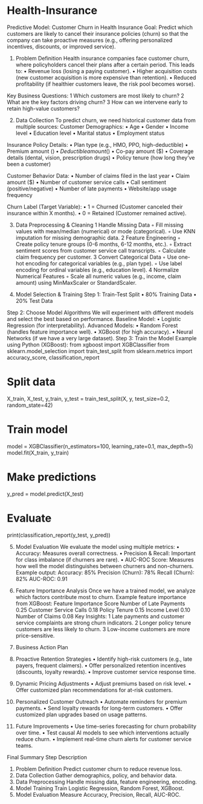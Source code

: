 # Health-Insurance
Predictive Model: Customer Churn in Health Insurance
Goal: Predict which customers are likely to cancel their insurance policies (churn) so that the company can take proactive measures (e.g., offering personalized incentives, discounts, or improved service).

1. Problem Definition
Health insurance companies face customer churn, where policyholders cancel their plans after a certain period. This leads to:
	•	Revenue loss (losing a paying customer).
	•	Higher acquisition costs (new customer acquisition is more expensive than retention).
	•	Reduced profitability (if healthier customers leave, the risk pool becomes worse).

Key Business Questions:
	1	Which customers are most likely to churn?
	2	What are the key factors driving churn?
	3	How can we intervene early to retain high-value customers?

2. Data Collection
To predict churn, we need historical customer data from multiple sources:
Customer Demographics:
	•	Age
	•	Gender
	•	Income level
	•	Education level
	•	Marital status
	•	Employment status

Insurance Policy Details:
	•	Plan type (e.g., HMO, PPO, high-deductible)
	•	Premium amount ($)
	•	Deductible amount ($)
	•	Co-pay amount ($)
	•	Coverage details (dental, vision, prescription drugs)
	•	Policy tenure (how long they’ve been a customer)

Customer Behavior Data:
	•	Number of claims filed in the last year
	•	Claim amount ($)
	•	Number of customer service calls
	•	Call sentiment (positive/negative)
	•	Number of late payments
	•	Website/app usage frequency

Churn Label (Target Variable):
	•	1 = Churned (Customer canceled their insurance within X months).
	•	0 = Retained (Customer remained active).

3. Data Preprocessing & Cleaning
	1	Handle Missing Data
	◦	Fill missing values with mean/median (numerical) or mode (categorical).
	◦	Use KNN imputation for missing demographic data.
	2	Feature Engineering
	◦	Create policy tenure groups (0-6 months, 6-12 months, etc.).
	◦	Extract sentiment scores from customer service call transcripts.
	◦	Calculate claim frequency per customer.
	3	Convert Categorical Data
	◦	Use one-hot encoding for categorical variables (e.g., plan type).
	◦	Use label encoding for ordinal variables (e.g., education level).
	4	Normalize Numerical Features
	◦	Scale all numeric values (e.g., income, claim amount) using MinMaxScaler or StandardScaler.

4. Model Selection & Training
Step 1: Train-Test Split
	•	80% Training Data
	•	20% Test Data

Step 2: Choose Model Algorithms
We will experiment with different models and select the best based on performance.
Baseline Model:
	•	Logistic Regression (for interpretability).
Advanced Models:
	•	Random Forest (handles feature importance well).
	•	XGBoost (for high accuracy).
	•	Neural Networks (if we have a very large dataset).
Step 3: Train the Model
Example using Python (XGBoost):
from xgboost import XGBClassifier
from sklearn.model_selection import train_test_split
from sklearn.metrics import accuracy_score, classification_report

# Split data
X_train, X_test, y_train, y_test = train_test_split(X, y, test_size=0.2, random_state=42)

# Train model
model = XGBClassifier(n_estimators=100, learning_rate=0.1, max_depth=5)
model.fit(X_train, y_train)

# Make predictions
y_pred = model.predict(X_test)

# Evaluate
print(classification_report(y_test, y_pred))

5. Model Evaluation
We evaluate the model using multiple metrics:
	•	Accuracy: Measures overall correctness.
	•	Precision & Recall: Important for class imbalance (if churners are rare).
	•	AUC-ROC Score: Measures how well the model distinguishes between churners and non-churners.
Example output:
Accuracy: 85%
Precision (Churn): 78%
Recall (Churn): 82%
AUC-ROC: 0.91

6. Feature Importance Analysis
Once we have a trained model, we analyze which factors contribute most to churn.
Example feature importance from XGBoost:
Feature
Importance Score
Number of Late Payments
0.25
Customer Service Calls
0.18
Policy Tenure
0.15
Income Level
0.10
Number of Claims
0.08
Key Insights:
	1	Late payments and customer service complaints are strong churn indicators.
	2	Longer policy tenure customers are less likely to churn.
	3	Low-income customers are more price-sensitive.

7. Business Action Plan
1. Proactive Retention Strategies
	•	Identify high-risk customers (e.g., late payers, frequent claimers).
	•	Offer personalized retention incentives (discounts, loyalty rewards).
	•	Improve customer service response time.
2. Dynamic Pricing Adjustments
	•	Adjust premiums based on risk level.
	•	Offer customized plan recommendations for at-risk customers.
3. Personalized Customer Outreach
	•	Automate reminders for premium payments.
	•	Send loyalty rewards for long-term customers.
	•	Offer customized plan upgrades based on usage patterns.

8. Future Improvements
	•	Use time-series forecasting for churn probability over time.
	•	Test causal AI models to see which interventions actually reduce churn.
	•	Implement real-time churn alerts for customer service teams.

Final Summary
Step
Description
1. Problem Definition
Predict customer churn to reduce revenue loss.
2. Data Collection
Gather demographics, policy, and behavior data.
3. Data Preprocessing
Handle missing data, feature engineering, encoding.
4. Model Training
Train Logistic Regression, Random Forest, XGBoost.
5. Model Evaluation
Measure Accuracy, Precision, Recall, AUC-ROC.
